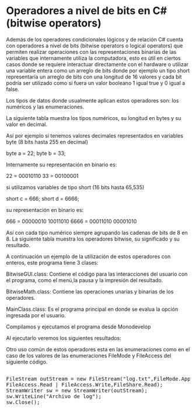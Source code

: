 # Operadores a nivel de bits en C# (bitwise operators)

Además de los operadores condicionales lógicos y de relación C# cuenta con operadores a nivel de bits (bitwise operators o logical operators) que permiten realizar operaciones con las representaciones binarias de las variables que internamente utiliza la computadora, esto es útil en ciertos casos donde se requiere interactuar directamente con el hardware o utilizar una variable entera como un arreglo de bits donde por ejemplo un tipo short representaría un arreglo de bits con una longitud de 16 valores y cada bit podría ser utilizado como si fuera un valor booleano 1 igual true y 0 igual a false.

Los tipos de datos donde usualmente aplican estos operadores son: los numéricos y las enumeraciones.

La siguiente tabla muestra los tipos numéricos, su longitud en bytes y su valor en decimal.



Así por ejemplo si tenemos valores decimales representados en variables byte (8 bits hasta 255 en decimal)

byte a = 22;
byte b = 33;

Internamente su representación en binario es:

22 = 00010110
33 = 00100001

si utilizamos variables de tipo short (16 bits hasta 65,535)

short c = 666;
short d = 6666;

su representación en binario es:

666 = 00000010 10011010
6666 = 00011010 00001010

Así con cada tipo numérico siempre agrupando las cadenas de bits de 8 en 8.
La siguiente tabla muestra los operadores bitwise, su significado y su resultado.


A continuación un ejemplo de la utilización de estos operadores con enteros, este programa tiene 3 clases:

BitwiseGUI.class: Contiene el código para las interacciones del usuario con el programa, como el menú,la pausa y la impresión del resultado.

BitwiseMath.class: Contiene las operaciones unarias y binarias de los operadores.

MainClass.class: Es el programa principal en donde se evalua la opción ingresada por el usuario.


Compilamos y ejecutamos el programa desde Monodevelop



Al ejecutarlo veremos los siguientes resultados:



Otro uso común de estos operadores esta en las enumeraciones como en el caso de los valores de las enumeraciones FileMode y FileAccess del siguiente código.

<pre>
    
FileStream outStream = new FileStream("log.txt",FileMode.Append | FileMode.Create,
FileAccess.Read | FileAccess.Write,FileShare.Read);
StreamWriter sw = new StreamWriter(outStream);
sw.WriteLine("Archivo de log");
sw.Close();
</pre>

